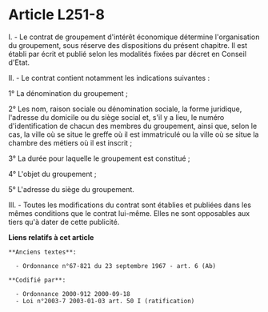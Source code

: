 # Article L251-8

I. - Le contrat de groupement d'intérêt économique détermine l'organisation du groupement, sous réserve des dispositions du
présent chapitre. Il est établi par écrit et publié selon les modalités fixées par décret en Conseil d'Etat.

II. - Le contrat contient notamment les indications suivantes :

1° La dénomination du groupement ;

2° Les nom, raison sociale ou dénomination sociale, la forme juridique, l'adresse du domicile ou du siège social et, s'il y a
lieu, le numéro d'identification de chacun des membres du groupement, ainsi que, selon le cas, la ville où se situe le greffe
où il est immatriculé ou la ville où se situe la chambre des métiers où il est inscrit ;

3° La durée pour laquelle le groupement est constitué ;

4° L'objet du groupement ;

5° L'adresse du siège du groupement.

III. - Toutes les modifications du contrat sont établies et publiées dans les mêmes conditions que le contrat lui-même. Elles
ne sont opposables aux tiers qu'à dater de cette publicité.

**Liens relatifs à cet article**

	**Anciens textes**:

	  - Ordonnance n°67-821 du 23 septembre 1967 - art. 6 (Ab)

	**Codifié par**:

	  - Ordonnance 2000-912 2000-09-18
	  - Loi n°2003-7 2003-01-03 art. 50 I (ratification)
